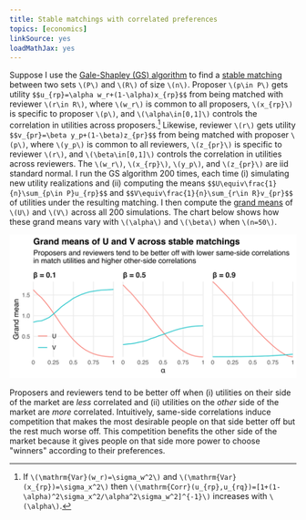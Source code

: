 ```yaml
---
title: Stable matchings with correlated preferences
topics: [economics]
linkSource: yes
loadMathJax: yes
---
```


Suppose I use the [Gale-Shapley (GS) algorithm](https://en.wikipedia.org/wiki/Gale–Shapley_algorithm) to find a [stable matching](/blog/stable-matchings/) between two sets `\(P\)` and `\(R\)` of size `\(n\)`.
Proposer `\(p\in P\)` gets utility
`$$u_{rp}=\alpha w_r+(1-\alpha)x_{rp}$$`
from being matched with reviewer `\(r\in R\)`, where `\(w_r\)` is common to all proposers, `\(x_{rp}\)` is specific to proposer `\(p\)`, and `\(\alpha\in[0,1]\)` controls the correlation in utilities across proposers.[^correl]
Likewise, reviewer `\(r\)` gets utility
`$$v_{pr}=\beta y_p+(1-\beta)z_{pr}$$`
from being matched with proposer `\(p\)`, where `\(y_p\)` is common to all reviewers, `\(z_{pr}\)` is specific to reviewer `\(r\)`, and `\(\beta\in[0,1]\)` controls the correlation in utilities across reviewers.
The `\(w_r\)`, `\(x_{rp}\)`, `\(y_p\)`, and `\(z_{pr}\)` are iid standard normal.
I run the GS algorithm 200 times, each time (i) simulating new utility realizations and (ii) computing the means
`$$U\equiv\frac{1}{n}\sum_{p\in P}u_{rp}$$`
and
`$$V\equiv\frac{1}{n}\sum_{r\in R}v_{pr}$$`
of utilities under the resulting matching.
I then compute the [grand means](https://en.wikipedia.org/wiki/Grand_mean) of `\(U\)` and `\(V\)` across all 200 simulations.
The chart below shows how these grand means vary with `\(\alpha\)` and `\(\beta\)` when `\(n=50\)`.

[^correl]: If `\(\mathrm{Var}(w_r)=\sigma_w^2\)` and `\(\mathrm{Var}(x_{rp})=\sigma_x^2\)` then `\(\mathrm{Corr}(u_{rp},u_{rq})=[1+(1-\alpha)^2\sigma_x^2/\alpha^2\sigma_w^2]^{-1}\)` increases with `\(\alpha\)`.

![](figures/plot-1.svg)

Proposers and reviewers tend to be better off when (i) utilities on their side of the market are *less* correlated and (ii) utilities on the *other* side of the market are *more* correlated.
Intuitively, same-side correlations induce competition that makes the most desirable people on that side better off but the rest much worse off.
This competition benefits the other side of the market because it gives people on that side more power to choose "winners" according to their preferences.

